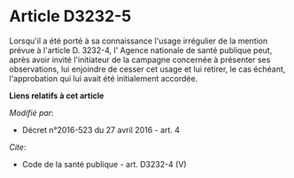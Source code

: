 # Article D3232-5

Lorsqu'il a été porté à sa connaissance l'usage irrégulier de la mention prévue à l'article D. 3232-4, l'          Agence
nationale de santé publique peut, après avoir invité l'initiateur de la campagne concernée à présenter ses observations, lui
enjoindre de cesser cet usage et lui retirer, le cas échéant, l'approbation qui lui avait été initialement accordée.

**Liens relatifs à cet article**

_Modifié par_:

  - Décret n°2016-523 du 27 avril 2016 - art. 4

_Cite_:

  - Code de la santé publique - art. D3232-4 (V)
